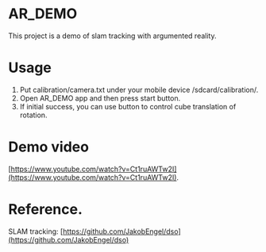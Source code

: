 # AR_DEMO

This project is a demo of slam tracking with argumented reality.  

# Usage

1. Put calibration/camera.txt under your mobile device /sdcard/calibration/.
2. Open AR_DEMO app and then press start button.
3. If initial success, you can use button to control cube translation of rotation.

# Demo video

[https://www.youtube.com/watch?v=Ct1ruAWTw2I](https://www.youtube.com/watch?v=Ct1ruAWTw2I).

# Reference.

SLAM tracking: [https://github.com/JakobEngel/dso](https://github.com/JakobEngel/dso)
